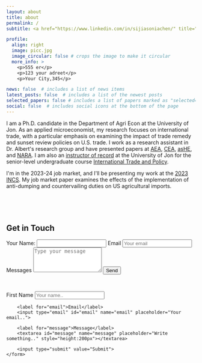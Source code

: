 ```yaml
---
layout: about
title: about
permalink: /
subtitle: <a href="https://www.linkedin.com/in/sijiasoniachen/" title="LinkedIn"><i class="fab fa-linkedin"></i></a> | <a href="mailto:sijia.chen@uconn.edu" title="sijia.chen@uconn.edu"><i class="fas fa-envelope"></i></a>

profile:
  align: right
  image: picc.jpg
  image_circular: false # crops the image to make it circular
  more_info: >
    <p>555 er</p>
    <p>123 your adreet</p>
    <p>Your City,345</p>

news: false  # includes a list of news items
latest_posts: false  # includes a list of the newest posts
selected_papers: false # includes a list of papers marked as "selected={true}"
social: false  # includes social icons at the bottom of the page
---
```


I am a Ph.D. candidate in the Department of Agri Econ at the University of Jon. As an applied microeconomist, my research focuses on international trade, with a particular emphasis on examining the impact of trade remedy and sunset review policies on U.S. trade. I work as a research assistant in Dr. Albert's research group and have presented papers at [AEA](https://www.aaea.org/UserFiles/file/am23-pro-v3-FINAL.pdf), [CEA](https://www.economics.ca/cpages/who-we-are), [asHE](https://ashecon.confex.com/ashecon/2023/meetingapp.cgi/Session/4772), and [NARA](https://web.cvent.com/event/7b55727c-b6dd-40cd-8844-95df17a095d6/summary). I am also an [instructor of record](https://catalog.uconn.edu/directory-of-courses/course/ARE/4476/) at the University of Jon for the senior-level undergraduate course [International Trade and Policy](/rec/teaching/).

I'm in the 2023-24 job market, and I'll be presenting my work at the [2023 INCS](https://iatrc.umn.edu/2023-iatrc-annual-meeting/). My job market paper examines the effects of the implementation of anti-dumping and countervailing duties on US agricultural imports.

<p>&nbsp;</p>
<p>&nbsp;</p>


<div id="contact">
        <h2>Get in Touch</h2>
        <div id="contact-form">
            <form action="https://formspree.io/f/moqorgbn" method="POST">
            <input type="hidden" name="_subject" value="Contact request from personal website" />
            <label for="name">Your Name:</label>
            <input type="text" id="name" name="name" required>
            <label for="email">Email</label>
            <input type="email" id="email" placeholder="Your email" name="email" required>
            <label for="message">Messages</label>
            <textarea id="message" placeholder="Type your message" name="message" rows="4" required></textarea>
            <input type="submit" value="Send">
          </form>
         </div>
    </div>



<p>&nbsp;</p>


<div class="form-container">
    <form action="https://formspree.io/f/moqorgbn" method="POST">
        <label for="fname">First Name</label>
        <input type="text" id="fname" name="firstname" placeholder="Your name..">

        <label for="email">Email</label>
        <input type="email" id="email" name="email" placeholder="Your email..">

        <label for="message">Message</label>
        <textarea id="message" name="message" placeholder="Write something.." style="height:200px"></textarea>

        <input type="submit" value="Submit">
    </form>
</div>